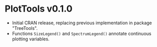# PlotTools v0.1.0

- Initial CRAN release, replacing previous implementation in package 
  "TreeTools".
- Functions `SizeLegend()` and `SpectrumLegend()` annotate continuous plotting
  variables.
